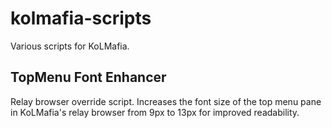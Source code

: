 # kolmafia-scripts
Various scripts for KoLMafia.


## TopMenu Font Enhancer
Relay browser override script. Increases the font size of the top menu pane in KoLMafia's relay browser from 9px to 13px for improved readability.

